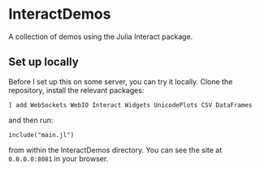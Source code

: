 # InteractDemos

A collection of demos using the Julia Interact package.

## Set up locally

Before I set up this on some server, you can try it locally. Clone the repository, install the relevant packages:

`] add WebSockets WebIO Interact Widgets UnicodePlots CSV DataFrames`

and then run:

`include("main.jl")`

from within the InteractDemos directory. You can see the site at `0.0.0.0:8081` in your browser.

